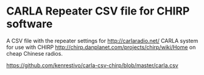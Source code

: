 # CARLA Repeater CSV file for CHIRP software

A CSV file with the repeater settings for http://carlaradio.net/ CARLA system for use with CHIRP http://chirp.danplanet.com/projects/chirp/wiki/Home on cheap Chinese radios.


https://github.com/kenrestivo/carla-csv-chirp/blob/master/carla.csv
